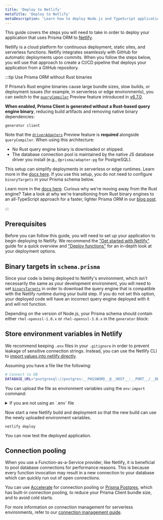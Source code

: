 ```yaml
---
title: 'Deploy to Netlify'
metaTitle: 'Deploy to Netlify'
metaDescription: 'Learn how to deploy Node.js and TypeScript applications that are using Prisma Client to Netlify.'
---
```


This guide covers the steps you will need to take in order to deploy your application that uses Prisma ORM to [Netlify](https://www.netlify.com/).

Netlify is a cloud platform for continuous deployment, static sites, and serverless functions. Netlify integrates seamlessly with GitHub for automatic deployments upon commits. When you follow the steps below, you will use that approach to create a CI/CD pipeline that deploys your application from a GitHub repository.

:::tip Use Prisma ORM without Rust binaries

If Prisma’s Rust engine binaries cause large bundle sizes, slow builds, or deployment issues (for example, in serverless or edge environments), you can switch to the [`queryCompiler`](/orm/prisma-client/setup-and-configuration/no-rust-engine) Preview feature introduced in [v6.7.0](https://pris.ly/release/6.7.0).

**When enabled, Prisma Client is generated without a Rust-based query engine binary**, reducing build artifacts and removing native binary dependencies:

```prisma
generator client 
```

Note that the [`driverAdapters`](/orm/overview/databases/database-drivers#driver-adapters) Preview feature is **required** alongside `queryCompiler`.
When using this architecture:

* No Rust query engine binary is downloaded or shipped.
* The database connection pool is maintained by the native JS database driver you install (e.g., `@prisma/adapter-pg` for PostgreSQL).

This setup can simplify deployments in serverless or edge runtimes. Learn more in the [docs here](/orm/prisma-client/setup-and-configuration/no-rust-engine). If you use this setup, you do not need to configure `binaryTargets` in your Prisma schema below.

Learn more in the [docs here](/orm/prisma-client/setup-and-configuration/no-rust-engine). Curious why we're moving away from the Rust engine? Take a look at why we're transitioning from Rust binary engines to an all-TypeScript approach for a faster, lighter Prisma ORM in our [blog post](https://www.prisma.io/blog/try-the-new-rust-free-version-of-prisma-orm-early-access).

:::

## Prerequisites

Before you can follow this guide, you will need to set up your application to begin deploying to Netlify. We recommend the ["Get started with Netlify"](https://docs.netlify.com/get-started/) guide for a quick overview and ["Deploy functions"](https://docs.netlify.com/functions/deploy/?fn-language=ts) for an in-depth look at your deployment options.

## Binary targets in `schema.prisma`

Since your code is being deployed to Netlify's environment, which isn't necessarily the same as your development environment, you will need to set [`binaryTargets`](/orm/reference/prisma-schema-reference#binarytargets-options) in order to download the query engine that is compatible with the Netlify runtime during your build step. If you do not set this option, your deployed code will have an incorrect query engine deployed with it and will not function.

Depending on the version of Node.js, your Prisma schema should contain either `rhel-openssl-1.0.x` or `rhel-openssl-3.0.x` in the `generator` block:

## Store environment variables in Netlify

We recommend keeping `.env` files in your `.gitignore` in order to prevent leakage of sensitive connection strings. Instead, you can use the Netlify CLI to [import values into netlify directly](https://docs.netlify.com/environment-variables/get-started/#import-variables-with-the-netlify-cli).

Assuming you have a file like the following:

```bash file=.env
# Connect to DB
DATABASE_URL="postgresql://postgres:__PASSWORD__@__HOST__:__PORT__/__DB_NAME__"
```

You can upload the file as environment variables using the `env:import` command:

<details>
<summary>If you are not using an `.env` file</summary>

If you are storing your database connection string and other environment variables in a different method, you will need to manually upload your environment variables to Netlify. These options are [discussed in Netlify's documentation](https://docs.netlify.com/environment-variables/get-started/) and one method, uploading via the UI, is described below.

1. Open the Netlify admin UI for the site. You can use Netlify CLI as follows:
   ```terminal
   netlify open --admin
   ```
2. Click **Site settings**:
   ![Netlify admin UI](./images/500-06-deploy-to-netlify-site-settings.png)
3. Navigate to **Build & deploy** in the sidebar on the left and select **Environment**.
4. Click **Edit variables** and create a variable with the key `DATABASE_URL` and set its value to your database connection string.
   ![Netlify environment variables](./images/500-07-deploy-to-netlify-environment-variables-settings.png)
5. Click **Save**.

</details>

Now start a new Netlify build and deployment so that the new build can use the newly uploaded environment variables.

```terminal
netlify deploy
```

You can now test the deployed application.

## Connection pooling

When you use a Function-as-a-Service provider, like Netlify, it is beneficial to pool database connections for performance reasons. This is because every function invocation may result in a new connection to your database which can quickly run out of open connections.

You can use [Accelerate](/accelerate) for connection pooling or [Prisma Postgres](/postgres), which has built-in connection pooling, to reduce your Prisma Client bundle size, and to avoid cold starts.

For more information on connection management for serverless environments, refer to our [connection management guide](/orm/prisma-client/setup-and-configuration/databases-connections#serverless-environments-faas).